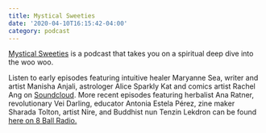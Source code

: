 ```yaml
---
title: Mystical Sweeties
date: '2020-04-10T16:15:42-04:00'
category: podcast
---
```

[Mystical Sweeties](https://8ballradio.nyc/show/mystical-sweeties) is a podcast that takes you on a spiritual deep dive into the woo woo. 

Listen to early episodes featuring intuitive healer Maryanne Sea, writer and artist Manisha Anjali, astrologer Alice Sparkly Kat and comics artist Rachel Ang on [Soundcloud](https://soundcloud.com/tara-kenny-5). More recent episodes featuring herbalist Ana Ratner, revolutionary Vei Darling, educator Antonia Estela Pérez, zine maker Sharada Tolton, artist Nire, and Buddhist nun Tenzin Lekdron can be found [here on 8 Ball Radio. ](https://8ballradio.nyc/show/mystical-sweeties)
